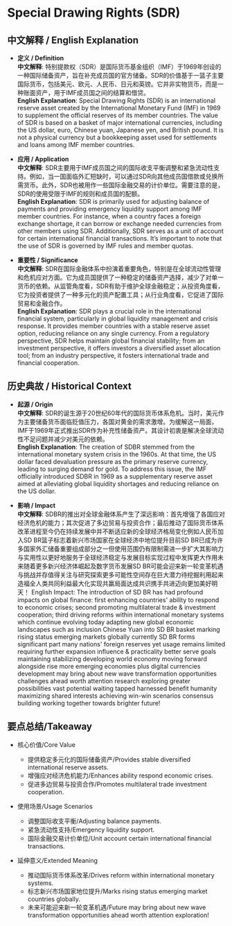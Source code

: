 # Special Drawing Rights (SDR)

## 中文解释 / English Explanation

* **定义 / Definition**  
  **中文解释**: 特别提款权（SDR）是国际货币基金组织（IMF）于1969年创设的一种国际储备资产，旨在补充成员国的官方储备。SDR的价值基于一篮子主要国际货币，包括美元、欧元、人民币、日元和英镑。它并非实物货币，而是一种账面资产，用于IMF成员国之间的结算和借贷。  
  **English Explanation**: Special Drawing Rights (SDR) is an international reserve asset created by the International Monetary Fund (IMF) in 1969 to supplement the official reserves of its member countries. The value of SDR is based on a basket of major international currencies, including the US dollar, euro, Chinese yuan, Japanese yen, and British pound. It is not a physical currency but a bookkeeping asset used for settlements and loans among IMF member countries.

* **应用 / Application**  
  **中文解释**: SDR主要用于IMF成员国之间的国际收支平衡调整和紧急流动性支持。例如，当一国面临外汇短缺时，可以通过SDR向其他成员国借款或兑换所需货币。此外，SDR也被用作一些国际金融交易的计价单位。需要注意的是，SDR的使用受限于IMF的规则和成员国的配额。  
  **English Explanation**: SDR is primarily used for adjusting balance of payments and providing emergency liquidity support among IMF member countries. For instance, when a country faces a foreign exchange shortage, it can borrow or exchange needed currencies from other members using SDR. Additionally, SDR serves as a unit of account for certain international financial transactions. It’s important to note that the use of SDR is governed by IMF rules and member quotas.

* **重要性 / Significance**  
  **中文解释**: SDR在国际金融体系中扮演着重要角色，特别是在全球流动性管理和危机应对方面。它为成员国提供了一种稳定的储备资产选择，减少了对单一货币的依赖。从监管角度看，SDR有助于维护全球金融稳定；从投资角度看，它为投资者提供了一种多元化的资产配置工具；从行业角度看，它促进了国际贸易和金融合作。  
  **English Explanation**: SDR plays a crucial role in the international financial system, particularly in global liquidity management and crisis response. It provides member countries with a stable reserve asset option, reducing reliance on any single currency. From a regulatory perspective, SDR helps maintain global financial stability; from an investment perspective, it offers investors a diversified asset allocation tool; from an industry perspective, it fosters international trade and financial cooperation.

## 历史典故 / Historical Context

* **起源 / Origin**  
  **中文解释**: SDR的诞生源于20世纪60年代的国际货币体系危机。当时，美元作为主要储备货币面临贬值压力，各国对黄金的需求激增。为缓解这一局面，IMF于1969年正式推出SDR作为补充性储备资产。其设计初衷是解决全球流动性不足问题并减少对美元的依赖。  
  **English Explanation**: The creation of SDBR stemmed from the international monetary system crisis in the 1960s. At that time, the US dollar faced devaluation pressure as the primary reserve currency, leading to surging demand for gold. To address this issue, the IMF officially introduced SDBR in 1969 as a supplementary reserve asset aimed at alleviating global liquidity shortages and reducing reliance on the US dollar.

* **影响 / Impact**  
  **中文解释**: SDBR的推出对全球金融体系产生了深远影响：首先增强了各国应对经济危机的能力；其次促进了多边贸易与投资合作；最后推动了国际货币体系改革进程至今仍在持续发展中并不断适应新的全球经济格局变化例如人民币加入SD BR篮子标志着新兴市场国家在全球经济中地位提升目前SD BR已成为许多国家外汇储备重要组成部分之一但使用范围仍有限制需进一步扩大其影响力与实用性以更好地服务于全球经济稳定与发展目标实现过程中发挥更大作用未来随着更多新兴经济体崛起及数字货币发展SD BR可能会迎来新一轮变革机遇与挑战并存值得关注与研究探索更多可能性空间存在巨大潜力待挖掘利用起来造福全人类共同利益最大化实现共赢局面达成共识携手共进迈向更加美好明天！ 
   English Impact: The introduction of SD BR has had profound impacts on global finance: first enhancing countries' ability to respond to economic crises; second promoting multilateral trade & investment cooperation; third driving reforms within international monetary systems which continue evolving today adapting new global economic landscapes such as inclusion Chinese Yuan into SD BR basket marking rising status emerging markets globally currently SD BR forms significant part many nations' foreign reserves yet usage remains limited requiring further expansion influence & practicality better serve goals maintaining stabilizing developing world economy moving forward alongside rise more emerging economies plus digital currencies development may bring about new wave transformation opportunities challenges ahead worth attention research exploring greater possibilities vast potential waiting tapped harnessed benefit humanity maximizing shared interests achieving win-win scenarios consensus building working together towards brighter future!

##  要点总结/Takeaway

 *  核心价值/Core Value
    -  提供稳定多元化的国际储备资产/Provides stable diversified international reserve assets.
    -  增强应对经济危机能力/Enhances ability respond economic crises.
    -  促进多边贸易与投资合作/Promotes multilateral trade investment cooperation.

 *  使用场景/Usage Scenarios
    -  调整国际收支平衡/Adjusting balance payments.
    -  紧急流动性支持/Emergency liquidity support.
    -  国际金融交易计价单位/Unit account certain international financial transactions.

 *  延伸意义/Extended Meaning
    -  推动国际货币体系改革/Drives reform within international monetary systems.
    -  标志新兴市场国家地位提升/Marks rising status emerging market countries globally.
    -  未来可能迎来新一轮变革机遇/Future may bring about new wave transformation opportunities ahead worth attention exploration!